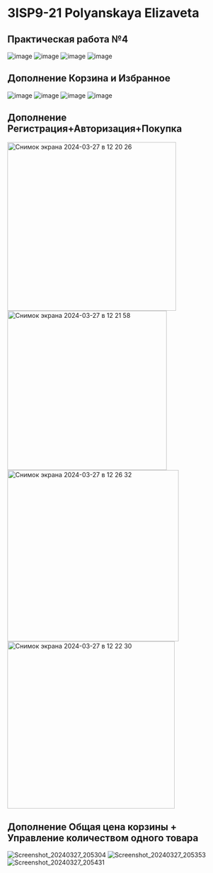 # 3ISP9-21 Polyanskaya Elizaveta
## Практическая работа №4

![image](https://github.com/lifst4ke/russian_autoprom/assets/143878792/9369ade0-e896-41da-9f44-760412394fe8)
![image](https://github.com/lifst4ke/russian_autoprom/assets/143878792/8c4052b2-df0f-47e5-b02c-db4d6e17f50f)
![image](https://github.com/lifst4ke/russian_autoprom/assets/143878792/e15b3ca3-c2f8-46b4-9833-9ed39bbfe415)
![image](https://github.com/lifst4ke/russian_autoprom/assets/143878792/06411d39-21ce-4d1d-a466-9b31ceda130b)

## Дополнение Корзина и Избранное
![image](https://github.com/lifst4ke/russian_autoprom/assets/143878792/e454b9b0-baa5-4c79-a818-0a46f8af84c9)
![image](https://github.com/lifst4ke/russian_autoprom/assets/143878792/22191d7e-9a10-4e98-8338-1b8dc2912ca9)
![image](https://github.com/lifst4ke/russian_autoprom/assets/143878792/dd87aa1d-0434-4335-80df-128f381aea1f)
![image](https://github.com/lifst4ke/russian_autoprom/assets/143878792/8b861fe9-2753-490a-b62c-842f6fb48aa5)

## Дополнение Регистрация+Авторизация+Покупка
<img width="381" alt="Снимок экрана 2024-03-27 в 12 20 26" src="https://github.com/lifst4ke/russian_autoprom/assets/143878792/4f6ad244-b0a1-4112-bf72-51741ac31a42">
<img width="360" alt="Снимок экрана 2024-03-27 в 12 21 58" src="https://github.com/lifst4ke/russian_autoprom/assets/143878792/f15766b9-33f9-4554-87e6-e3811e6de960">
<img width="387" alt="Снимок экрана 2024-03-27 в 12 26 32" src="https://github.com/lifst4ke/russian_autoprom/assets/143878792/ee87d91a-6d79-4e8b-bd02-6b12f8c4ab02">
<img width="378" alt="Снимок экрана 2024-03-27 в 12 22 30" src="https://github.com/lifst4ke/russian_autoprom/assets/143878792/9422b6a1-8714-41af-ad25-85c7ff891d48">

## Дополнение Общая цена корзины + Управление количеством одного товара
![Screenshot_20240327_205304](https://github.com/lifst4ke/russian_autoprom/assets/143878792/ab65f377-301c-47bf-aed0-1c2e015f4ac6)
![Screenshot_20240327_205353](https://github.com/lifst4ke/russian_autoprom/assets/143878792/576e4d67-12f5-4538-ac16-e903047d7b53)
![Screenshot_20240327_205431](https://github.com/lifst4ke/russian_autoprom/assets/143878792/7f2f794a-c279-44a2-ae08-0f1e62892f93)



